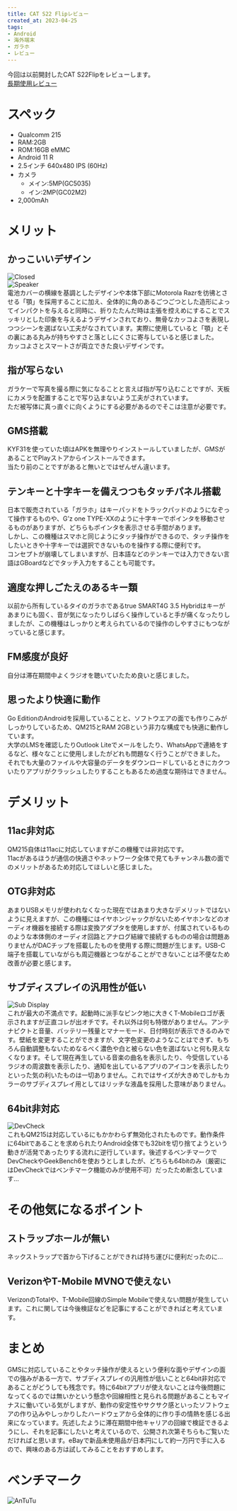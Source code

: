 ```yaml
---
title: CAT S22 Flipレビュー
created_at: 2023-04-25
tags:
- Android
- 海外端末
- ガラホ
- レビュー
---
```


今回は以前開封したCAT S22Flipをレビューします。<br>
[長期使用レビュー](https://hamachi.osaka/posts/s22flip_longterm/)
# スペック
 - Qualcomm 215
 - RAM:2GB
 - ROM:16GB eMMC
 - Android 11 R
 - 2.5インチ 640x480 IPS (60Hz)
 - カメラ
   - メイン:5MP(GC5035)
   - イン:2MP(GC02M2)
 - 2,000mAh

# メリット
## かっこいいデザイン
![Closed](https://imgur.com/enUx99o.jpeg)<br>
![Speaker](https://imgur.com/oxoI0qO.jpeg)<br>
電池カバーの横線を基調としたデザインや本体下部にMotorola Razrを彷彿とさせる「顎」を採用することに加え、全体的に角のあるごつごつとした造形によってインパクトを与えると同時に、折りたたんだ時は主張を控えめにすることでスッキリとした印象を与えるようデザインされており、無骨なカッコよさを表現しつつシーンを選ばない工夫がなされています。実際に使用していると「顎」とその裏にある丸みが持ちやすさと落としにくさに寄与していると感じました。<br>
カッコよさとスマートさが両立できた良いデザインです。
##  指が写らない
[](Camera)
ガラケーで写真を撮る際に気になることと言えば指が写り込むことですが、天板にカメラを配置することで写り込まないよう工夫がされています。<br>
ただ被写体に真っ直ぐに向くようにする必要があるのでそこは注意が必要です。
## GMS搭載
KYF31を使っていた頃はAPKを無理やりインストールしていましたが、GMSがあることでPlayストアからインストールできます。<br>
当たり前のことですがあると無いとではぜんぜん違います。
## テンキーと十字キーを備えつつもタッチパネル搭載
日本で販売されている「ガラホ」はキーパッドをトラックパッドのようになぞって操作するものや、G’z one TYPE-XXのように十字キーでポインタを移動させるものがありますが、どちらもポインタを表示させる手間があります。<br>
しかし、この機種はスマホと同じようにタッチ操作ができるので、タッチ操作をしたいときや十字キーでは選択できないものを操作する際に便利です。<br>
コンセプトが崩壊してしまいますが、日本語などのテンキーでは入力できない言語はGBoardなどでタッチ入力をすることも可能です。
## 適度な押しごたえのあるキー類
以前から所有しているタイのガラホであるtrue SMART4G 3.5 Hybridはキーがあまりにも固く、音が気になったりしばらく操作していると手が痛くなったりしましたが、この機種はしっかりと考えられているので操作のしやすさにもつながっていると感じます。
## FM感度が良好
自分は滞在期間中よくラジオを聴いていたため良いと感じました。
## 思ったより快適に動作
Go EditionのAndroidを採用していることと、ソフトウエアの面でも作りこみがしっかりしているため、QM215とRAM 2GBという非力な構成でも快適に動作しています。<br>大学のLMSを確認したりOutlook Liteでメールをしたり、WhatsAppで連絡をするなど、様々なことに使用しましたがどれも問題なく行うことができました。<br>
それでも大量のファイルや大容量のデータをダウンロードしているときにカクついたりアプリがクラッシュしたりすることもあるため過度な期待はできません。

# デメリット
## 11ac非対応
QM215自体は11acに対応していますがこの機種では非対応です。<br>
11acがあるほうが通信の快適さやネットワーク全体で見てもチャンネル数の面でのメリットがあるため対応してほしいと感じました。
## OTG非対応
あまりUSBメモリが使われなくなった現在ではあまり大きなデメリットではないように見えますが、この機種にはイヤホンジャックがないためイヤホンなどのオーディオ機器を接続する際は変換アダプタを使用しますが、付属されているもののような本体側のオーディオ回路とアナログ結線で接続するものの場合は問題ありませんがDACチップを搭載したものを使用する際に問題が生じます。USB-C端子を搭載していながらも周辺機器とつながることができないことは不便なため改善が必要と感じます。
## サブディスプレイの汎用性が低い
![Sub Display](https://imgur.com/DLKkaWm.jpeg)<br>
これが最大の不満点です。起動時に派手なピンク地に大きくT-Mobileロゴが表示されますが正直コレが出オチです。それ以外は何も特徴がありません。アンテナピクトと音量、バッテリー残量とマナーモード、日付時刻が表示できるのみです。壁紙を変更することができますが、文字色変更のようなことはできず、もちろん自動調整もないためなるべく濃色や白と被らない色を選ばないと何も見えなくなります。そして現在再生している音楽の曲名を表示したり、今受信しているラジオの周波数を表示したり、通知を出しているアプリのアイコンを表示したりといった気の利いたものは一切ありません。これではサイズが大きめでしかもカラーのサブディスプレイ用としてはリッチな液晶を採用した意味がありません。
## 64bit非対応
![DevCheck](https://imgur.com/qtM8ak5.jpeg)<br>
これもQM215は対応しているにもかかわらず無効化されたものです。動作条件に64bitであることを求められたりAndroid全体でも32bitを切り捨てようという動きが活発であったりする流れに逆行しています。後述するベンチマークでDevCheckやGeekBench6を使おうとしましたが、どちらも64bitのみ（厳密にはDevCheckではベンチマーク機能のみが使用不可）だったため断念しています…

# その他気になるポイント
## ストラップホールが無い
ネックストラップで首から下げることができれば持ち運びに便利だったのに…
## VerizonやT-Mobile MVNOで使えない
VerizonのTotalや、T-Mobile回線のSimple Mobileで使えない問題が発生しています。これに関しては今後検証などを記事にすることができればと考えています。
# まとめ
GMSに対応していることやタッチ操作が使えるという便利な面やデザインの面での強みがある一方で、サブディスプレイの汎用性が低いことと64bit非対応であることがどうしても残念です。特に64bitアプリが使えないことは今後問題になってくるのでは無いかという懸念や回線相性と見られる問題があることもマイナスに働いている気がしますが、動作の安定性やサクサク感といったソフトウェアの作り込みやしっかりしたハードウェアから全体的に作り手の情熱を感じる出来になっています。先述したように滞在期間中他キャリアの回線で検証できるようにし、それを記事にしたいと考えているので、公開され次第そちらもご覧いただければと思います。eBayで新品未使用品が日本円にして約一万円で手に入るので、興味のある方は試してみることをおすすめします。

# ベンチマーク
![AnTuTu](https://imgur.com/a3XyyzP.jpeg)